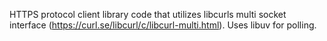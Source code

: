 HTTPS protocol client library code that utilizes libcurls multi socket interface (https://curl.se/libcurl/c/libcurl-multi.html). Uses libuv for polling. 
